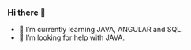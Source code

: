 ### Hi there 👋

- 🌱 I’m currently learning JAVA, ANGULAR and SQL.
- 🤔 I’m looking for help with JAVA.

